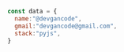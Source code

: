 ```js
const data = {
  name:"@devgancode",
  gmail:"devgancode@gmail.com",
  stack:"pyjs",
}

```
<!---
devgancode/devgancode is a ✨ special ✨ repository because its `README.md` (this file) appears on your GitHub profile.
You can click the Preview link to take a look at your changes.
--->
